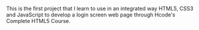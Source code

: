This is the first project that I learn to use in an integrated way HTML5, CSS3 and JavaScript to develop a login screen web page through Hcode's Complete HTML5 Course.
